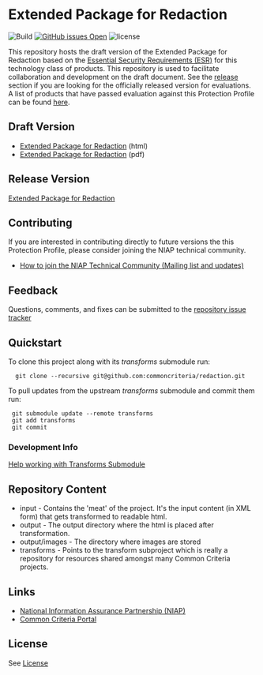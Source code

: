 Extended Package for Redaction
===========
![Build](https://github.com/commoncriteria/redaction/workflows/Build/badge.svg)
[![GitHub issues Open](https://img.shields.io/github/issues/commoncriteria/redaction.svg?maxAge=2592000)](https://github.com/commoncriteria/redaction/issues) 
![license](https://img.shields.io/badge/license-Unlicensed-blue.svg)

This repository hosts the draft version of the Extended Package for Redaction based on the 
[Essential Security Requirements (ESR)](https://commoncriteria.github.io/pp/redaction/redaction-esr.html) for this technology class of 
products. This repository is used to facilitate collaboration and development on the draft document. 
See the [release](#Release-Version) section if you are looking for the officially released version for evaluations. 
A list of products that have passed evaluation against this Protection Profile can be found [here](https://www.niap-ccevs.org/Profile/Info.cfm?id=390).


## Draft Version

* [Extended Package for Redaction](https://commoncriteria.github.io/pp/redaction/redaction-release.html) (html)
* [Extended Package for Redaction](https://commoncriteria.github.io/pp/redaction/redaction-release.pdf) (pdf)

## Release Version
[Extended Package for Redaction](https://www.niap-ccevs.org/Profile/Info.cfm?id=390)

## Contributing

If you are interested in contributing directly to future versions the this Protection Profile, please consider joining the NIAP technical community.
* [How to join the NIAP Technical Community (Mailing list and updates)](https://www.niap-ccevs.org/NIAP_Evolution/tech_communities.cfm)

## Feedback

Questions, comments, and fixes can be submitted to the [repository issue tracker](https://github.com/commoncriteria/redaction/issues)

## Quickstart
To clone this project along with its _transforms_ submodule run:

````
  git clone --recursive git@github.com:commoncriteria/redaction.git
````
To pull updates from the upstream _transforms_ submodule and commit them run:
````
 git submodule update --remote transforms
 git add transforms
 git commit
````

### Development Info
[Help working with Transforms Submodule](https://github.com/commoncriteria/transforms/wiki/Working-with-Transforms-as-a-Submodule)

## Repository Content
* input - Contains the 'meat' of the project. It's the input content (in XML form) that gets transformed to readable html.
* output - The output directory where the html is placed after transformation.
* output/images - The directory where images are stored
* transforms - Points to the transform subproject which is really a repository for resources shared amongst many Common Criteria projects.

## Links 
* [National Information Assurance Partnership (NIAP)](https://www.niap-ccevs.org/)
* [Common Criteria Portal](https://www.commoncriteriaportal.org/)

## License
See [License](./LICENSE)
